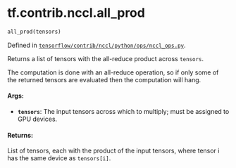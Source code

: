 <div itemscope itemtype="http://developers.google.com/ReferenceObject">
<meta itemprop="name" content="tf.contrib.nccl.all_prod" />
</div>

# tf.contrib.nccl.all_prod

``` python
all_prod(tensors)
```



Defined in [`tensorflow/contrib/nccl/python/ops/nccl_ops.py`](https://www.tensorflow.org/code/tensorflow/contrib/nccl/python/ops/nccl_ops.py).

Returns a list of tensors with the all-reduce product across `tensors`.

The computation is done with an all-reduce operation, so if only some of the
returned tensors are evaluated then the computation will hang.

#### Args:

* <b>`tensors`</b>: The input tensors across which to multiply; must be assigned
    to GPU devices.


#### Returns:

  List of tensors, each with the product of the input tensors, where tensor i
  has the same device as `tensors[i]`.